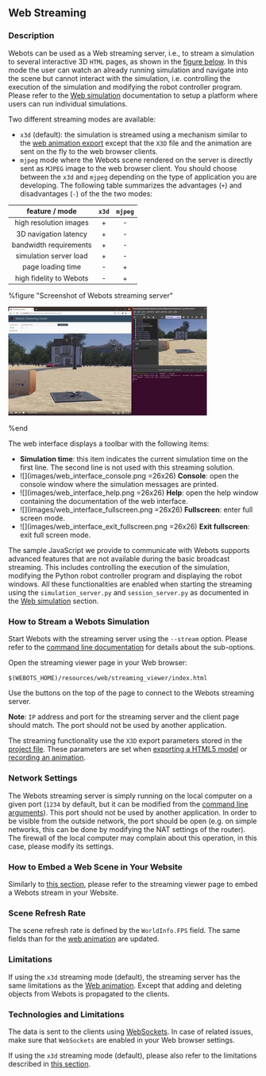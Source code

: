 ## Web Streaming

### Description

Webots can be used as a Web streaming server, i.e., to stream a simulation to several interactive 3D `HTML` pages, as shown in the [figure below](web-streaming.md#screenshot-of-webots-streaming-server).
In this mode the user can watch an already running simulation and navigate into the scene but cannot interact with the simulation, i.e. controlling the execution of the simulation and modifying the robot controller program.
Please refer to the [Web simulation](web-simulation.md) documentation to setup a platform where users can run individual simulations.

Two different streaming modes are available:
- `x3d` (default): the simulation is streamed using a mechanism similar to the [web animation export](web-animation.md) except that the `X3D` file and the animation are sent on the fly to the web browser clients.
- `mjpeg` mode where the Webots scene rendered on the server is directly sent as `MJPEG` image to the web browser client.
You should choose between the `x3d` and `mjpeg` depending on the type of application you are developing.
The following table summarizes the advantages (`+`) and disadvantages (`-`) of the the two modes:

| feature / mode          | `x3d` | `mjpeg` |
|:-----------------------:|:-----:|:-------:|
| high resolution images  | +     | -       |
| 3D navigation latency   | +     | -       |
| bandwidth requirements  | +     | -       |
| simulation server load  | +     | -       |
| page loading time       | -     | +       |
| high fidelity to Webots | -     | +       |

%figure "Screenshot of Webots streaming server"

![streaming-server-screenshot.png](images/streaming-server-screenshot.thumbnail.jpg)

%end

The web interface displays a toolbar with the following items:

- **Simulation time**: this item indicates the current simulation time on the first line.
The second line is not used with this streaming solution.
- ![](images/web_interface_console.png =26x26) **Console**: open the console window where the simulation messages are printed.
- ![](images/web_interface_help.png =26x26) **Help**: open the help window containing the documentation of the web interface.
- ![](images/web_interface_fullscreen.png =26x26) **Fullscreen**: enter full screen mode.
- ![](images/web_interface_exit_fullscreen.png =26x26) **Exit fullscreen**: exit full screen mode.

The sample JavaScript we provide to communicate with Webots supports advanced features that are not available during the basic broadcast streaming.
This includes controlling the execution of the simulation, modifying the Python robot controller program and displaying the robot windows.
All these functionalities are enabled when starting the streaming using the `simulation_server.py` and `session_server.py` as documented in the [Web simulation](web-simulation.md) section.

### How to Stream a Webots Simulation

Start Webots with the streaming server using the `--stream` option.
Please refer to the [command line documentation](starting-webots.md#command-line-arguments) for details about the sub-options.

Open the streaming viewer page in your Web browser:

```
$(WEBOTS_HOME)/resources/web/streaming_viewer/index.html
```

Use the buttons on the top of the page to connect to the Webots streaming server.

**Note**: `IP` address and port for the streaming server and the client page should match.
The port should not be used by another application.

The streaming functionality use the `X3D` export parameters stored in the [project file](the-standard-file-hierarchy-of-a-project.md#the-project-files).
These parameters are set when [exporting a HTML5 model](web-scene.md#how-to-export-a-web-scene) or [recording an animation](web-animation.md#how-to-export-a-web-animation).

### Network Settings

The Webots streaming server is simply running on the local computer on a given port (`1234` by default, but it can be modified from the [command line arguments](starting-webots.md#command-line-arguments)).
This port should not be used by another application.
In order to be visible from the outside network, the port should be open (e.g. on simple networks, this can be done by modifying the NAT settings of the router).
The firewall of the local computer may complain about this operation, in this case, please modify its settings.

### How to Embed a Web Scene in Your Website

Similarly to [this section](web-animation.md#how-to-embed-a-web-animation-in-your-website), please refer to the streaming viewer page to embed a Webots stream in your Website.

### Scene Refresh Rate

The scene refresh rate is defined by the `WorldInfo.FPS` field.
The same fields than for the [web animation](web-animation.md#limitations) are updated.

### Limitations

If using the `x3d` streaming mode (default), the streaming server has the same limitations as the [Web animation](web-animation.md#limitations).
Except that adding and deleting objects from Webots is propagated to the clients.

### Technologies and Limitations

The data is sent to the clients using [WebSockets](https://www.websocket.org/).
In case of related issues, make sure that `WebSockets` are enabled in your Web browser settings.

If using the `x3d` streaming mode (default), please also refer to the limitations described in [this section](web-animation.md#remarks-on-the-used-technologies-and-their-limitations).
